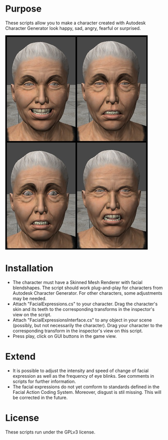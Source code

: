 # Purpose
These scripts allow you to make a character created with Autodesk Character Generator look happy, sad, angry, 
fearful or surprised.

![Alt text](https://github.com/mariusrubo/Unity-Humanoid-FacialExpressions/blob/master/FacialExpressions.jpg)

# Installation
* The character must have a Skinned Mesh Renderer with facial blendshapes. The script should work plug-and-play for characters from 
Autodesk Character Generator. For other characters, some adjustments may be needed.
* Attach "FacialExpressions.cs" to your character. Drag the character's skin and its teeth to the corresponding transforms in the
inspector's view on the script.
* Attach "FacialExpressionsInterface.cs" to any object in your scene (possibly, but not necessarily the character). Drag your character
to the corresponding transform in the inspector's view on this script. 
* Press play, click on GUI buttons in the game view.

# Extend
* It is possible to adjust the intensity and speed of change of facial expression as well as the frequency of eye blinks. See comments
in scripts for further information. 
* The facial expressions do not yet comform to standards defined in the Facial Action Coding System. Moreover, disgust is stil missing. 
This will be corrected in the future. 

# License
These scripts run under the GPLv3 license.
